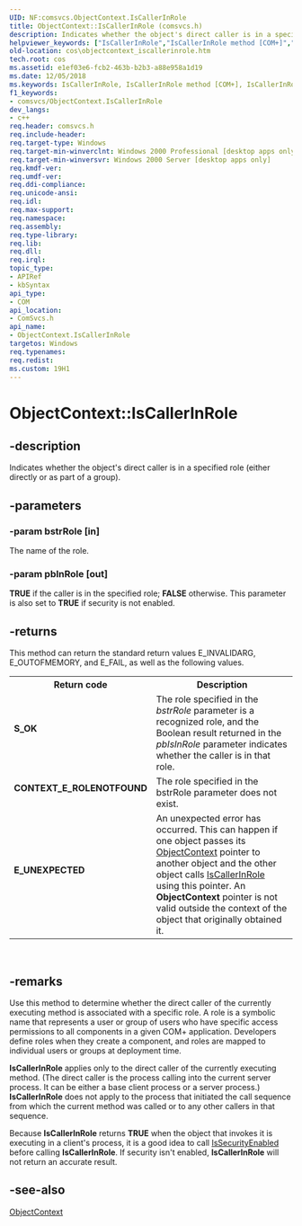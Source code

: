 ```yaml
---
UID: NF:comsvcs.ObjectContext.IsCallerInRole
title: ObjectContext::IsCallerInRole (comsvcs.h)
description: Indicates whether the object's direct caller is in a specified role (either directly or as part of a group).
helpviewer_keywords: ["IsCallerInRole","IsCallerInRole method [COM+]","IsCallerInRole method [COM+]","ObjectContext interface","ObjectContext interface [COM+]","IsCallerInRole method","ObjectContext.IsCallerInRole","ObjectContext::IsCallerInRole","_cos_ObjectContext_IsCallerInRole","comsvcs/ObjectContext::IsCallerInRole","cos.objectcontext_iscallerinrole"]
old-location: cos\objectcontext_iscallerinrole.htm
tech.root: cos
ms.assetid: e1ef03e6-fcb2-463b-b2b3-a88e958a1d19
ms.date: 12/05/2018
ms.keywords: IsCallerInRole, IsCallerInRole method [COM+], IsCallerInRole method [COM+],ObjectContext interface, ObjectContext interface [COM+],IsCallerInRole method, ObjectContext.IsCallerInRole, ObjectContext::IsCallerInRole, _cos_ObjectContext_IsCallerInRole, comsvcs/ObjectContext::IsCallerInRole, cos.objectcontext_iscallerinrole
f1_keywords:
- comsvcs/ObjectContext.IsCallerInRole
dev_langs:
- c++
req.header: comsvcs.h
req.include-header: 
req.target-type: Windows
req.target-min-winverclnt: Windows 2000 Professional [desktop apps only]
req.target-min-winversvr: Windows 2000 Server [desktop apps only]
req.kmdf-ver: 
req.umdf-ver: 
req.ddi-compliance: 
req.unicode-ansi: 
req.idl: 
req.max-support: 
req.namespace: 
req.assembly: 
req.type-library: 
req.lib: 
req.dll: 
req.irql: 
topic_type:
- APIRef
- kbSyntax
api_type:
- COM
api_location:
- ComSvcs.h
api_name:
- ObjectContext.IsCallerInRole
targetos: Windows
req.typenames: 
req.redist: 
ms.custom: 19H1
---
```


# ObjectContext::IsCallerInRole


## -description


Indicates whether the object's direct caller is in a specified role (either directly or as part of a group).


## -parameters




### -param bstrRole [in]

The name of the role.


### -param pbInRole [out]

<b>TRUE</b> if the caller is in the specified role; <b>FALSE</b> otherwise. This parameter is also set to <b>TRUE</b> if security is not enabled.


## -returns



This method can return the standard return values E_INVALIDARG, E_OUTOFMEMORY, and E_FAIL, as well as the following values.

<table>
<tr>
<th>Return code</th>
<th>Description</th>
</tr>
<tr>
<td width="40%">
<dl>
<dt><b>S_OK</b></dt>
</dl>
</td>
<td width="60%">
The role specified in the <i>bstrRole</i> parameter is a recognized role, and the Boolean result returned in the <i>pbIsInRole</i> parameter indicates whether the caller is in that role.

</td>
</tr>
<tr>
<td width="40%">
<dl>
<dt><b>CONTEXT_E_ROLENOTFOUND</b></dt>
</dl>
</td>
<td width="60%">
The role specified in the bstrRole parameter does not exist.

</td>
</tr>
<tr>
<td width="40%">
<dl>
<dt><b>E_UNEXPECTED</b></dt>
</dl>
</td>
<td width="60%">
An unexpected error has occurred. This can happen if one object passes its <a href="https://docs.microsoft.com/windows/desktop/api/comsvcs/nn-comsvcs-objectcontext">ObjectContext</a> pointer to another object and the other object calls <a href="https://docs.microsoft.com/windows/desktop/api/comsvcs/nf-comsvcs-objectcontext-iscallerinrole">IsCallerInRole</a> using this pointer. An <b>ObjectContext</b> pointer is not valid outside the context of the object that originally obtained it.

</td>
</tr>
</table>
 




## -remarks



Use this method to determine whether the direct caller of the currently executing method is associated with a specific role. A role is a symbolic name that represents a user or group of users who have specific access permissions to all components in a given COM+ application. Developers define roles when they create a component, and roles are mapped to individual users or groups at deployment time.

<b>IsCallerInRole</b> applies only to the direct caller of the currently executing method. (The direct caller is the process calling into the current server process. It can be either a base client process or a server process.) <b>IsCallerInRole</b> does not apply to the process that initiated the call sequence from which the current method was called or to any other callers in that sequence.

Because <b>IsCallerInRole</b> returns <b>TRUE</b> when the object that invokes it is executing in a client's process, it is a good idea to call <a href="https://docs.microsoft.com/windows/desktop/api/comsvcs/nf-comsvcs-objectcontext-issecurityenabled">IsSecurityEnabled</a> before calling <b>IsCallerInRole</b>. If security isn't enabled, <b>IsCallerInRole</b> will not return an accurate result.




## -see-also




<a href="https://docs.microsoft.com/windows/desktop/api/comsvcs/nn-comsvcs-objectcontext">ObjectContext</a>
 

 

